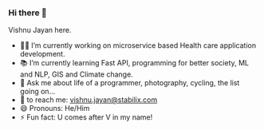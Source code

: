 ### Hi there 👋
Vishnu Jayan here. 
- 🧑‍💻 I’m currently working on microservice based Health care application development.
- 📚 I’m currently learning Fast API, programming for better society, ML and NLP, GIS and Climate change.
- 💬 Ask me about life of a programmer, photography, cycling, the list going on...
- 📧 to reach me: vishnu.jayan@stabilix.com
- 😄 Pronouns: He/Him
- ⚡ Fun fact: U comes after V in my name!
